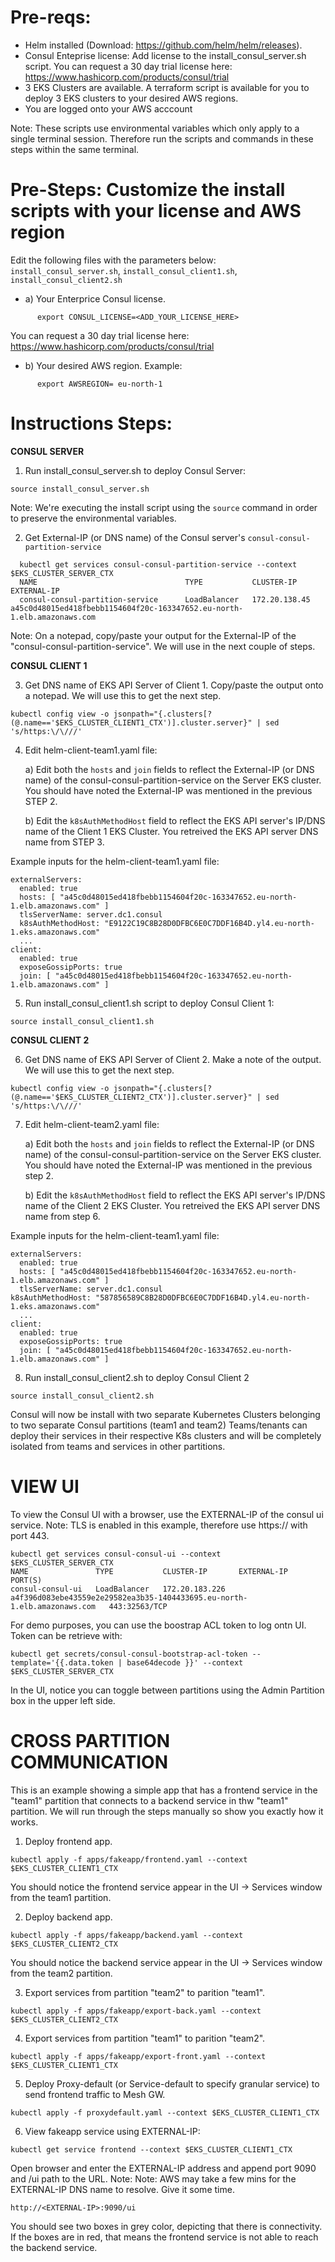 # Pre-reqs:
- Helm installed (Download: https://github.com/helm/helm/releases).
- Consul Enteprise license: Add license to the install_consul_server.sh script.
  You can request a 30 day trial license here: https://www.hashicorp.com/products/consul/trial 
- 3 EKS Clusters are available. A terraform script is available for you to deploy 3 EKS clusters to your desired AWS regions.
- You are logged onto your AWS acccount

Note: These scripts use environmental variables which only apply to a single terminal session. Therefore run the scripts and commands in these steps 
within the same terminal.


# Pre-Steps: Customize the install scripts with your license and AWS region

Edit the following files with the parameters below: ```install_consul_server.sh```, ```install_consul_client1.sh```, ```install_consul_client2.sh```

- a) Your Enterprice Consul license.  
   
``` 
      export CONSUL_LICENSE=<ADD_YOUR_LICENSE_HERE>
```

You can request a 30 day trial license here: https://www.hashicorp.com/products/consul/trial

- b) Your desired AWS region. Example: 
   
```
      export AWSREGION= eu-north-1
```

# Instructions Steps:

**CONSUL SERVER**




1) Run install_consul_server.sh to deploy Consul Server:
```
source install_consul_server.sh
```
  Note: We're executing the install script using the ```source``` command in order to preserve the environmental variables.

2) Get External-IP (or DNS name) of the Consul server's ```consul-consul-partition-service``` 
```  
  kubectl get services consul-consul-partition-service --context $EKS_CLUSTER_SERVER_CTX
  NAME                                 TYPE           CLUSTER-IP       EXTERNAL-IP                                                                                                                                            
  consul-consul-partition-service      LoadBalancer   172.20.138.45    a45c0d48015ed418fbebb1154604f20c-163347652.eu-north-1.elb.amazonaws.com    
```  
  
  Note: On a notepad, copy/paste your output for the External-IP of the "consul-consul-partition-service". We will use in the next couple of steps.


**CONSUL CLIENT 1**


  
3) Get DNS name of EKS API Server of Client 1. Copy/paste the output onto a notepad. We will use this to get the next step.
```   
kubectl config view -o jsonpath="{.clusters[?(@.name=='$EKS_CLUSTER_CLIENT1_CTX')].cluster.server}" | sed 's/https:\/\///'
```
4) Edit helm-client-team1.yaml file:
  
   a) Edit both the ```hosts``` and ```join``` fields to reflect the External-IP (or DNS name) of the consul-consul-partition-service on the Server EKS cluster. 
      You should have noted the External-IP was mentioned in the previous STEP 2.
      
   b) Edit the ```k8sAuthMethodHost``` field to reflect the EKS API server's IP/DNS name of the Client 1 EKS Cluster. 
      You retreived the EKS API server DNS name from STEP 3. 
      
  
  Example inputs for the helm-client-team1.yaml file:
``` 
externalServers:
  enabled: true
  hosts: [ "a45c0d48015ed418fbebb1154604f20c-163347652.eu-north-1.elb.amazonaws.com" ]
  tlsServerName: server.dc1.consul
  k8sAuthMethodHost: "E9122C19C8B28D0DFBC6E0C7DDF16B4D.yl4.eu-north-1.eks.amazonaws.com"
  ...
client:
  enabled: true
  exposeGossipPorts: true
  join: [ "a45c0d48015ed418fbebb1154604f20c-163347652.eu-north-1.elb.amazonaws.com" ]
```

5) Run install_consul_client1.sh script to deploy Consul Client 1:
```
source install_consul_client1.sh
```  
  
  


**CONSUL CLIENT 2**


6) Get DNS name of EKS API Server of Client 2. Make a note of the output. We will use this to get the next step.
```   
kubectl config view -o jsonpath="{.clusters[?(@.name=='$EKS_CLUSTER_CLIENT2_CTX')].cluster.server}" | sed 's/https:\/\///'
```
7) Edit helm-client-team2.yaml file:
  
   a) Edit both the ```hosts``` and ```join``` fields to reflect the External-IP (or DNS name) of the consul-consul-partition-service on the Server EKS cluster. 
      You should have noted the External-IP was mentioned in the previous step 2.
      
   b) Edit the ```k8sAuthMethodHost``` field to reflect the EKS API server's IP/DNS name of the Client 2 EKS Cluster. 
      You retreived the EKS API server DNS name from step 6. 
      
      
  
  Example inputs for the helm-client-team1.yaml file:
``` 
externalServers:
  enabled: true
  hosts: [ "a45c0d48015ed418fbebb1154604f20c-163347652.eu-north-1.elb.amazonaws.com" ]
  tlsServerName: server.dc1.consul
k8sAuthMethodHost: "587856589C8B28D0DFBC6E0C7DDF16B4D.yl4.eu-north-1.eks.amazonaws.com"
  ...
client:
  enabled: true
  exposeGossipPorts: true
  join: [ "a45c0d48015ed418fbebb1154604f20c-163347652.eu-north-1.elb.amazonaws.com" ]
```

8) Run install_consul_client2.sh to deploy Consul Client 2
```
source install_consul_client2.sh
```      
Consul will now be install with two separate Kubernetes Clusters belonging to two separate Consul partitions (team1 and team2) 
Teams/tenants can deploy their services in their respective K8s clusters and will be completely isolated from teams and services
in other partitions.
      
      


# VIEW UI



To view the Consul UI with a browser, use the EXTERNAL-IP of the consul ui service. 
Note: TLS is enabled in this example, therefore use https:// with port 443.
```
kubectl get services consul-consul-ui --context $EKS_CLUSTER_SERVER_CTX
NAME               TYPE           CLUSTER-IP       EXTERNAL-IP                                                                PORT(S)         
consul-consul-ui   LoadBalancer   172.20.183.226   a4f396d083ebe43559e2e29582ea3b35-1404433695.eu-north-1.elb.amazonaws.com   443:32563/TCP  
```
For demo purposes, you can use the boostrap ACL token to log ontn UI. Token can be retrieve with:
```
kubectl get secrets/consul-consul-bootstrap-acl-token --template='{{.data.token | base64decode }}' --context $EKS_CLUSTER_SERVER_CTX
```
In the UI, notice you can toggle between partitions using the Admin Partition box in the upper left side.



# CROSS PARTITION COMMUNICATION



This is an example showing a simple app that has a frontend service in the "team1" partition that connects to a backend service in  thw "team1" partition.
We will run through the steps manually so show you exactly how it works.
 
   
1) Deploy frontend app.
```
kubectl apply -f apps/fakeapp/frontend.yaml --context $EKS_CLUSTER_CLIENT1_CTX 
```
   You should notice the frontend service appear in the UI -> Services window from the team1 partition.

2) Deploy backend app.
```
kubectl apply -f apps/fakeapp/backend.yaml --context $EKS_CLUSTER_CLIENT2_CTX
```   
   You should notice the backend service appear in the UI -> Services window from the team2 partition.

3) Export services from partition "team2" to parition "team1".
``` 
kubectl apply -f apps/fakeapp/export-back.yaml --context $EKS_CLUSTER_CLIENT2_CTX
```   
   
4) Export services from partition "team1" to parition "team2".
```   
kubectl apply -f apps/fakeapp/export-front.yaml --context $EKS_CLUSTER_CLIENT1_CTX   
```   


5) Deploy Proxy-default (or Service-default to specify granular service) to send frontend traffic to Mesh GW.
```
kubectl apply -f proxydefault.yaml --context $EKS_CLUSTER_CLIENT1_CTX   
```


6) View fakeapp service using EXTERNAL-IP:
```
kubectl get service frontend --context $EKS_CLUSTER_CLIENT1_CTX
```
   Open browser and enter the EXTERNAL-IP address and append port 9090 and /ui path to the URL.
   Note: Note: AWS may take a few mins for the EXTERNAL-IP DNS name to resolve. Give it some time.
```   
http://<EXTERNAL-IP>:9090/ui
```   
  You should see two boxes in grey color, depicting that there is connectivity. 
  If the boxes are in red, that means the frontend service is not able to reach the backend service.
